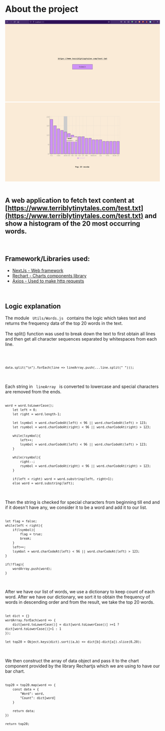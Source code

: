 # About the project

<img src="screenshots/index.png" alt="drawing" width="800"/>
<img src="screenshots/graph.png" alt="drawing" width="800"/>

<br>
<br>

## A web application to fetch text content at [https://www.terriblytinytales.com/test.txt](https://www.terriblytinytales.com/test.txt) and show a histogram of the 20 most occurring words.

<br>

## Framework/Libraries used:
<ul>
    <li><a href="https://nextjs.org/">NextJs - Web framework</a></li>
    <li><a href="https://recharts.org/">Rechart - Charts components library</a></li>
    <li><a href="https://www.axios.com/">Axios - Used to make http requests</a></li>
</ul>

<br>

## Logic explanation
The module <code> Utils/Words.js </code> contains the logic which takes text and returns the frequency data of the top 20 words in the text. 
<br>
<br>
The split() function was used to break down the text to first obtain all lines and then get all character sequences separated by whitespaces from each line.

<code>
    
    data.split("\n").forEach(line => lineArray.push(...line.split(" ")));

</code>

<br>
 Each string in <code> lineArray </code> is converted to lowercase and special characters are removed from the ends. 

<code>

    word = word.toLowerCase();
        let left = 0;
        let right = word.length-1;

        let lsymbol = word.charCodeAt(left) < 96 || word.charCodeAt(left) > 123;
        let rsymbol = word.charCodeAt(right) < 96 || word.charCodeAt(right) > 123;

        while(lsymbol){
            left++;
            lsymbol = word.charCodeAt(left) < 96 || word.charCodeAt(left) > 123;
        }

        while(rsymbol){
            right--;
            rsymbol = word.charCodeAt(right) < 96 || word.charCodeAt(right) > 123;
        }
        
        if(left < right) word = word.substring(left, right+1);
        else word = word.substring(left);

</code>

<br>
Then the string is checked for special characters from beginning till end and if it doesn't have any, we consider it to be a word and add it to our list.

<code>

    let flag = false;
    while(left < right){
        if(lsymbol){ 
            flag = true;
            break;
        }
        left++;
        lsymbol = word.charCodeAt(left) < 96 || word.charCodeAt(left) > 123;
    }

    if(!flag){
        wordArray.push(word);
    }

</code>

<br>
After we have our list of words, we use a dictionary to keep count of each word. After we have our dictionary, we sort it to obtain the frequency of words in descending order and from the result, we take the top 20 words.

<code>

    let dict = {}
    wordArray.forEach(word => {  
        dict[word.toLowerCase()] = dict[word.toLowerCase()] >=1 ? dict[word.toLowerCase()]+1 : 1
    });

    let top20 = Object.keys(dict).sort((a,b) => dict[b]-dict[a]).slice(0,20);

</code>

<br>
We then construct the array of data object and pass it to the chart component provided by the library Rechartjs which we are using to have our bar chart.

<code>

    top20 = top20.map(word => {
        const data = {
            "Word": word,
            "Count": dict[word]  
        }

        return data;
    })
    
    return top20;

</code>
